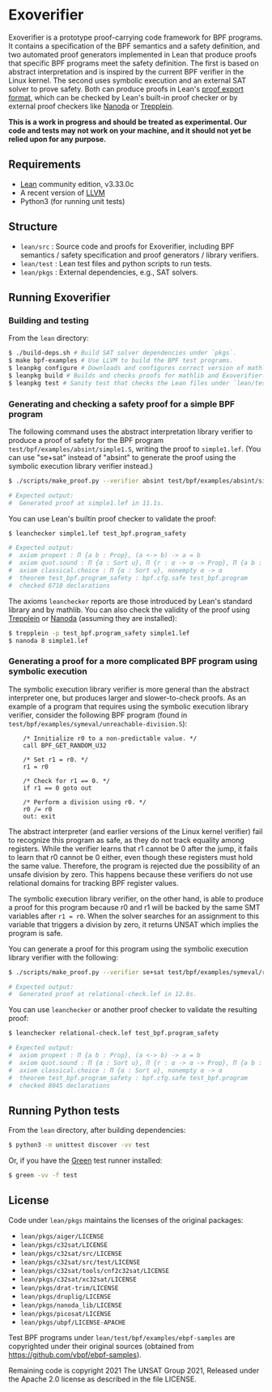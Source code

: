 # Exoverifier

Exoverifier is a prototype proof-carrying code framework for BPF programs.
It contains a specification of the BPF semantics and a safety definition, and
two automated proof generators implemented in Lean that produce proofs that specific BPF programs
meet the safety definition. The first is based on abstract interpretation and is inspired by the current BPF verifier in the Linux kernel. The second uses symbolic execution and an external SAT solver
to prove safety. Both can produce proofs in Lean's [proof export format](https://github.com/leanprover/lean/blob/master/doc/export_format.md), which can be checked by Lean's built-in proof checker or by external proof checkers like [Nanoda] or [Trepplein].

**This is a work in progress and should be treated as experimental. Our code
and tests may not work on your machine, and it should not yet be relied upon
for any purpose.**

## Requirements

- [Lean] community edition, v3.33.0c
- A recent version of [LLVM]
- Python3 (for running unit tests)

## Structure

- `lean/src` : Source code and proofs for Exoverifier, including BPF semantics / safety specification and proof generators / library verifiers.
- `lean/test` : Lean test files and python scripts to run tests.
- `lean/pkgs` : External dependencies, e.g., SAT solvers.

## Running Exoverifier

### Building and testing

From the `lean` directory:

```sh
$ ./build-deps.sh # Build SAT solver dependencies under `pkgs`.
$ make bpf-examples # Use LLVM to build the BPF test programs.
$ leanpkg configure # Downloads and configures correct version of mathlib.
$ leanpkg build # Builds and checks proofs for mathlib and Exoverifier.
$ leanpkg test # Sanity test that checks the Lean files under `lean/test`.
```

### Generating and checking a safety proof for a simple BPF program

The following command uses the abstract interpretation library verifier to produce a proof
of safety for the BPF program `test/bpf/examples/absint/simple1.S`, writing the proof to `simple1.lef`.
(You can use "se+sat" instead of "absint" to generate the proof using the symbolic execution
library verifier instead.)
```sh
$ ./scripts/make_proof.py --verifier absint test/bpf/examples/absint/simple1.bin simple1.lef

# Expected output:
#  Generated proof at simple1.lef in 11.1s.
```

You can use Lean's builtin proof checker to validate the proof:
```sh
$ leanchecker simple1.lef test_bpf.program_safety

# Expected output:
#  axiom propext : Π {a b : Prop}, (a <-> b) -> a = b
#  axiom quot.sound : Π {α : Sort u}, Π {r : α -> α -> Prop}, Π {a b : α}, r a b -> quot.mk r a = quot.mk r b
#  axiom classical.choice : Π {α : Sort u}, nonempty α -> α
#  theorem test_bpf.program_safety : bpf.cfg.safe test_bpf.program
#  checked 6710 declarations
```

The axioms `leanchecker` reports are those introduced by Lean's standard library and by mathlib.
You can also check the validity of the proof using [Trepplein] or [Nanoda] (assuming they
are installed):

```sh
$ trepplein -p test_bpf.program_safety simple1.lef
$ nanoda 8 simple1.lef
```

### Generating a proof for a more complicated BPF program using symbolic execution

The symbolic execution library verifier is more general than the
abstract interpreter one, but produces larger and slower-to-check proofs.
As an example of a program that requires using the symbolic
execution library verifier, consider the following BPF program
(found in `test/bpf/examples/symeval/unreachable-division.S`):

```
    /* Innitialize r0 to a non-predictable value. */
    call BPF_GET_RANDOM_U32

    /* Set r1 = r0. */
    r1 = r0

    /* Check for r1 == 0. */
    if r1 == 0 goto out

    /* Perform a division using r0. */
    r0 /= r0
    out: exit
```

The abstract interpreter (and earlier versions of the Linux kernel verifier) fail to recognize this program as safe, as they do not track equality among registers.
While the verifier learns that r1 cannot be 0 after the jump, it fails
to learn that r0 cannot be 0 either, even though these registers must hold the same value. Therefore, the program is rejected due the possibility of an unsafe division by zero. This happens because these verifiers do not use relational domains for tracking
BPF register values.

The symbolic execution library verifier, on the other hand, is able to produce a proof for this program because r0 and r1 will be backed by the same SMT variables
after `r1 = r0`. When the solver searches for an assignment to this variable
that triggers a division by zero, it returns UNSAT which implies the program is safe.

You can generate a proof for this program using the symbolic execution library verifier
with the following:

```sh
$ ./scripts/make_proof.py --verifier se+sat test/bpf/examples/symeval/relational-check.bin relational-check.lef

# Expected output:
#  Generated proof at relational-check.lef in 12.8s.
```
You can use `leanchecker` or another proof checker to validate the resulting proof:

```sh
$ leanchecker relational-check.lef test_bpf.program_safety

# Expected output:
#  axiom propext : Π {a b : Prop}, (a <-> b) -> a = b
#  axiom quot.sound : Π {α : Sort u}, Π {r : α -> α -> Prop}, Π {a b : α}, r a b -> #  quot.mk r a = quot.mk r b
#  axiom classical.choice : Π {α : Sort u}, nonempty α -> α
#  theorem test_bpf.program_safety : bpf.cfg.safe test_bpf.program
#  checked 8045 declarations
```

## Running Python tests

From the `lean` directory, after building dependencies:

```sh
$ python3 -m unittest discover -vv test
```

Or, if you have the [Green] test runner installed:

```sh
$ green -vv -f test
```

## License

Code under `lean/pkgs` maintains the licenses of the original packages:

- `lean/pkgs/aiger/LICENSE`
- `lean/pkgs/c32sat/LICENSE`
- `lean/pkgs/c32sat/src/LICENSE`
- `lean/pkgs/c32sat/src/test/LICENSE`
- `lean/pkgs/c32sat/tools/cnf2c32sat/LICENSE`
- `lean/pkgs/c32sat/xc32sat/LICENSE`
- `lean/pkgs/drat-trim/LICENSE`
- `lean/pkgs/druplig/LICENSE`
- `lean/pkgs/nanoda_lib/LICENSE`
- `lean/pkgs/picosat/LICENSE`
- `lean/pkgs/ubpf/LICENSE-APACHE`

Test BPF programs under `lean/test/bpf/examples/ebpf-samples` are copyrighted under their original sources (obtained from <https://github.com/vbpf/ebpf-samples>).

Remaining code is copyright 2021 The UNSAT Group 2021,
Released under the Apache 2.0 license as described in the file LICENSE.

[Green]: https://github.com/CleanCut/green
[Lean]: https://github.com/leanprover-community/lean
[LLVM]: https://llvm.org/
[Nanoda]: https://github.com/ammkrn/nanoda_lib
[Trepplein]: https://github.com/gebner/trepplein
